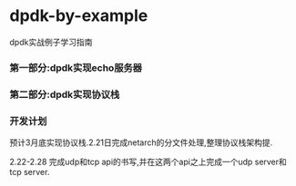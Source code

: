 # dpdk-by-example
dpdk实战例子学习指南

### 第一部分:dpdk实现echo服务器


### 第二部分:dpdk实现协议栈


### 开发计划

预计3月底实现协议栈.2.21日完成netarch的分文件处理,整理协议栈架构提.

2.22-2.28 完成udp和tcp api的书写,并在这两个api之上完成一个udp server和tcp server.